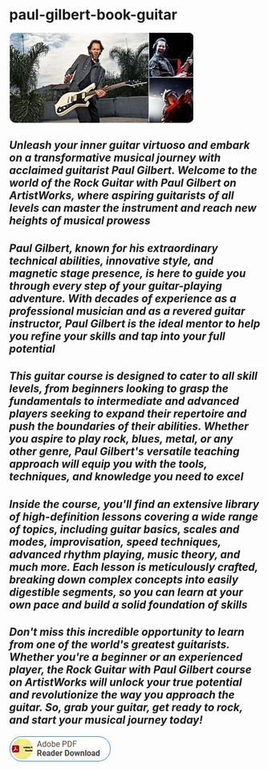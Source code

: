 # paul-gilbert-book-guitar

<img src="https://github.com/LeslieRodge/paul-gilbert-book-guitar/blob/main/pg.png"/>

## ***Unleash your inner guitar virtuoso and embark on a transformative musical journey with acclaimed guitarist Paul Gilbert. Welcome to the world of the Rock Guitar with Paul Gilbert on ArtistWorks, where aspiring guitarists of all levels can master the instrument and reach new heights of musical prowess***

## ***Paul Gilbert, known for his extraordinary technical abilities, innovative style, and magnetic stage presence, is here to guide you through every step of your guitar-playing adventure. With decades of experience as a professional musician and as a revered guitar instructor, Paul Gilbert is the ideal mentor to help you refine your skills and tap into your full potential***

## ***This guitar course is designed to cater to all skill levels, from beginners looking to grasp the fundamentals to intermediate and advanced players seeking to expand their repertoire and push the boundaries of their abilities. Whether you aspire to play rock, blues, metal, or any other genre, Paul Gilbert's versatile teaching approach will equip you with the tools, techniques, and knowledge you need to excel***

## ***Inside the course, you'll find an extensive library of high-definition lessons covering a wide range of topics, including guitar basics, scales and modes, improvisation, speed techniques, advanced rhythm playing, music theory, and much more. Each lesson is meticulously crafted, breaking down complex concepts into easily digestible segments, so you can learn at your own pace and build a solid foundation of skills***

## ***Don't miss this incredible opportunity to learn from one of the world's greatest guitarists. Whether you're a beginner or an experienced player, the Rock Guitar with Paul Gilbert course on ArtistWorks will unlock your true potential and revolutionize the way you approach the guitar. So, grab your guitar, get ready to rock, and start your musical journey today!***

<img src="https://github.com/LeslieRodge/paul-gilbert-book-guitar/blob/main/dl.png"/>
